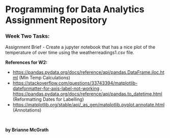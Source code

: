 # Programming for Data Analytics Assignment Repository 

### Week Two Tasks:
Assignment Brief - Create a jupyter notebook that has a nice plot of the temperature of over time using the weatherreadings1.csv file. 

**References for W2:** 
- https://pandas.pydata.org/docs/reference/api/pandas.DataFrame.iloc.html (Min Temp Calculations)
- https://stackoverflow.com/questions/33743394/matplotlib-dateformatter-for-axis-label-not-working , https://pandas.pydata.org/docs/reference/api/pandas.to_datetime.html (Reformatting Dates for Labelling)
- https://matplotlib.org/stable/api/_as_gen/matplotlib.pyplot.annotate.html (Annotations)

<br/>

**by Brianne McGrath**